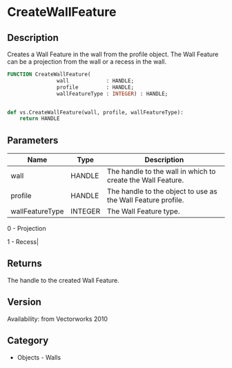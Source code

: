 # CreateWallFeature

## Description
Creates a Wall Feature in the wall from the profile object.  The Wall Feature can be a projection from the wall or a recess in the wall.

```pascal
FUNCTION CreateWallFeature(
				wall            : HANDLE;
				profile         : HANDLE;
				wallFeatureType : INTEGER) : HANDLE;
```

```python

def vs.CreateWallFeature(wall, profile, wallFeatureType):
    return HANDLE
```

## Parameters
|Name|Type|Description|
|---|---|---|
|wall|HANDLE|The handle to the wall in which to create the Wall Feature.|
|profile|HANDLE|The handle to the object to use as the Wall Feature profile.|
|wallFeatureType|INTEGER|The Wall Feature type.







0 - Projection



1 - Recess|

## Returns
The handle to the created Wall Feature.

## Version
Availability: from Vectorworks 2010
## Category
* Objects - Walls

